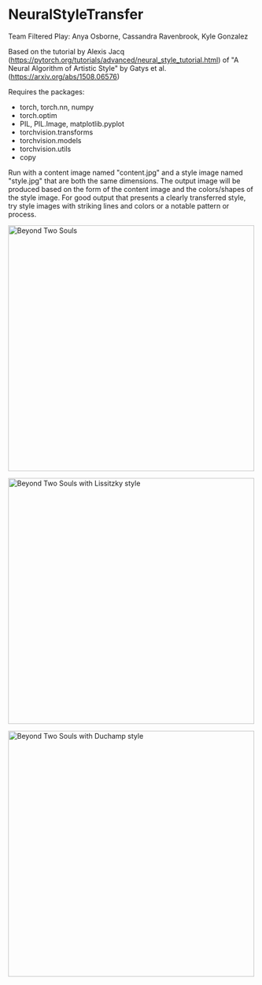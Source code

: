# NeuralStyleTransfer

Team Filtered Play: Anya Osborne, Cassandra Ravenbrook, Kyle Gonzalez

Based on the tutorial by Alexis Jacq (https://pytorch.org/tutorials/advanced/neural_style_tutorial.html) of "A Neural Algorithm of Artistic Style" by Gatys et al. (https://arxiv.org/abs/1508.06576)

Requires the packages:
- torch, torch.nn, numpy
- torch.optim
- PIL, PIL.Image, matplotlib.pyplot
- torchvision.transforms
- torchvision.models
- torchvision.utils
- copy

Run with a content image named "content.jpg" and a style image named "style.jpg" that are both the same dimensions. The output image will be produced based on the form of the content image and the colors/shapes of the style image. For good output that presents a clearly transferred style, try style images with striking lines and colors or a notable pattern or process.

<p aling="center"><img alt="Beyond Two Souls" src="http://kylegonzalez.com/FilteredPlay/image1.gif" width="500" height="500"></p>
<p aling="center"><img alt="Beyond Two Souls with Lissitzky style" src="http://kylegonzalez.com/FilteredPlay/constructivist.gif" width="500" height="500"></p>
<p aling="center"><img alt="Beyond Two Souls with Duchamp style" src="http://kylegonzalez.com/FilteredPlay/duchamp.gif" width="500" height="500"></p>
